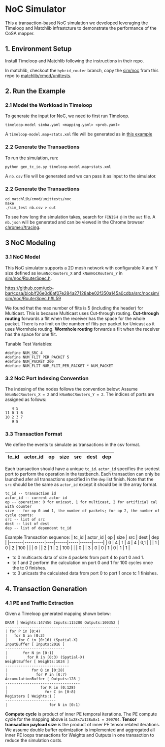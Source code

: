# NoC Simulator 

This a transaction-based NoC simulation we developed leveraging the Timeloop and Matchlib infrastcture to demonstrate the performance of the CoSA mapper.  
## 1. Environment Setup
Install Timeloop and Matchlib following the instructions in their repo. 

In matchlib, checkout the `hybrid_router` branch, copy the [sim/noc](https://github.com/ucb-bar/cosa/tree/main/src/nocsim/sim/noc) from this repo to [matchlib/cmod/unittests](https://github.com/NVlabs/matchlib/tree/hybrid_router/cmod/unittests). 

## 2. Run the Example 
### 2.1 Model the Workload in Timeloop
To generate the input for NoC, we need to first run Timeloop.
```
timeloop-model simba.yaml <mapping.yaml> <prob.yaml>
```
A `timeloop-model.map+stats.xml` file will be generated as in [this example](https://github.com/ucb-bar/cosa/blob/main/src/nocsim/runs/example/1_1_56_56_64_64_1/timeloop-model.map%2Bstats.xml)

### 2.2 Generate the Transactions
To run the simulation, run:
```
python gen_tc_io.py timeloop-model.map+stats.xml
```
A `nb.csv` file will be generated and we can pass it as input to the simulator. 

### 2.2 Generate the Transactions
```
cd matchlib/cmod/unittests/noc 
make 
./sim_test nb.csv > out
```
To see how long the simulation takes, search for `FINISH @` in the `out` file.
A `nb.json` will be generated and can be viewed in the Chrome browser [chrome://tracing](chrome://tracing). 

## 3 NoC Modeling
### 3.1 NoC Model
This NoC simulator supports a 2D mesh network with configurable X and Y size defined as `kNumNoCRouters_X` and `kNumNoCRouters_Y` in [sim/noc/RouterSpec.h](https://github.com/ucb-bar/cosa/tree/main/src/nocsim/sim/noc/RouterSpec.h).

https://github.com/ucb-bar/cosa/blob/f26e0d6af07e284a27128abe02f350a145a0cdba/src/nocsim/sim/noc/RouterSpec.h#L59

We found that the max number of flits is 5 (including the header) for Multicast.
This is because Multicast uses Cut-through routing.
**Cut-through routing** forwards a flit when the receiver has the space for the whole packet.
There is no limit on the number of flits per packet for Unicast as it uses Wormhole routing.
**Wormhole routing** forwards a flit when the receiver has the space for one flit.

Tunable Test Variables:
```
#define NUM_SRC 4
#define NUM_FLIT_PER_PACKET 5
#define NUM_PACKET 200
#define NUM_FLIT NUM_FLIT_PER_PACKET * NUM_PACKET
```

### 3.2 NoC Port Indexing Convention
The indexing of the nodes follows the convention below:
Assume  `kNumNoCRouters_X = 2` and `kNumNoCRouters_Y = 2`. The indices of ports are assigned as follows:
```
   4 5
11 0 1 6
10 2 3 7
   9 8
```

### 3.3 Transaction Format  
We define the events to simulate as transactions in the csv format.

| tc_id | actor_id | op | size | src | dest | dep |
|-------|----------|----|------|-----|------|-----|

Each transaction should have a unique `tc_id`.
`actor_id` specifies the srcdest port to perform the operation in the testbench.
Each transaction can only be launched afer all transactions specified in the `dep` list finish.
Note that the `src` should be the same as `actor_id` except it should be in the array format.

```
tc_id -- transaction id
actor_id -- current actor id
op -- operation: 0 for unicast, 1 for multicast, 2 for artificial cal with counter
size -- for op 0 and 1, the number of packets; for op 2, the number of cycle counts:
src -- list of src
dest -- list of dest
dep -- list of dependent tc_id
```

Example Transaction sequence: 
| tc_id | actor_id | op | size | src | dest | dep |
|-------|----------|----|------|-----|------|-----|
| 0     | 4        | 1  | 4    | 4   | 0,1  |     |
| 1     | 0        | 2  | 100  |     |      | 0   |
| 2     | 1        | 2  | 100  |     |      | 0   |
| 3     | 0        | 0  | 1    | 0   | 1    | 1   |

- tc 0 multicasts data of size 4 packets from port 4 to port 0 and 1. 
- tc 1 and 2 perform the calculation on port 0 and 1 for 100 cycles once the tc 0 finishes. 
- tc 3 unicasts the calculated data from port 0 to port 1 once tc 1 finishes. 


## 4. Transaction Generation 

### 4.1 PE and Traffic Extraction 
Given a Timeloop generated mapping shown below: 
```
DRAM [ Weights:147456 Inputs:115200 Outputs:100352 ]
----------------------------------------------------
| for P in [0:4)
|   for S in [0:3)
|     for C in [0:16) (Spatial-X)
InputBuffer [ Inputs:2016 ]
---------------------------
|       for N in [0:1)
|         for R in [0:3) (Spatial-X)
WeightBuffer [ Weights:1024 ]
-----------------------------
|           for Q in [0:28)
|             for P in [0:7)
AccumulationBuffer [ Outputs:128 ]
----------------------------------
|               for K in [0:128)
|                 for C in [0:8)
Registers [ Weights:1 ]
-----------------------
|                   for N in [0:1)

```

**Compute cycle** is product of inner PE temporal iterations. The PE compute cycle for the mapping above is `1x28x7x128x8x1 = 200704`. 
**Tensor transaction payload size** is the product of inner PE tensor related iterations. 
We assume double buffer optimization is implemented and aggregated all inner PE loops transactions for Weights and Outputs in one transaction to reduce the simulation costs. 

